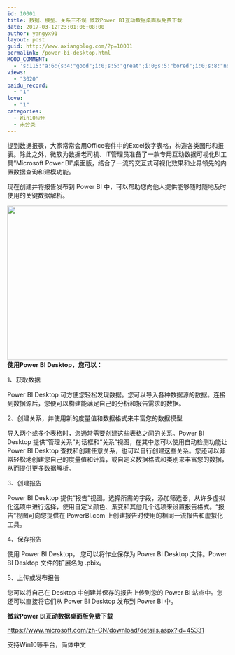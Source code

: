 ```yaml
---
id: 10001
title: 数据、模型、关系三不误 微软Power BI互动数据桌面版免费下载
date: 2017-03-12T23:01:06+08:00
author: yangyx91
layout: post
guid: http://www.axiangblog.com/?p=10001
permalink: /power-bi-desktop.html
MOOD_COMMENT:
  - 's:115:"a:6:{s:4:"good";i:0;s:5:"great";i:0;s:5:"bored";i:0;s:8:"nonsense";i:0;s:13:"notunderstand";i:0;s:7:"passing";i:0;}";'
views:
  - "3020"
baidu_record:
  - "1"
love:
  - "1"
categories:
  - Win10应用
  - 未分类
---
```

提到数据报表，大家常常会用Office套件中的Excel数字表格，构造各类图形和报表。除此之外，微软为数据老司机、IT管理员准备了一款专用互动数据可视化BI工具“Microsoft Power BI”桌面版，结合了一流的交互式可视化效果和业界领先的内置数据查询和建模功能。

现在创建并将报告发布到 Power BI 中，可以帮助您向他人提供能够随时随地及时使用的关键数据解析。

<a href="http://www.axiangblog.com/power-bi-desktop.html/powerbi" rel="attachment wp-att-10002" target="_blank"  rel="nofollow" ><img loading="lazy" class="aligncenter size-full wp-image-10002" src="http://www.axiangblog.com/wp-content/uploads/2017/03/powerbi.jpg" alt="" width="550" height="353" /></a>  
**使用Power BI Desktop，您可以：**

1、获取数据

Power BI Desktop 可方便您轻松发现数据。您可以导入各种数据源的数据。连接到数据源后，您便可以构建能满足自己的分析和报告需求的数据。

2、创建关系，并使用新的度量值和数据格式来丰富您的数据模型

导入两个或多个表格时，您通常需要创建这些表格之间的关系。Power BI Desktop 提供“管理关系”对话框和“关系”视图，在其中您可以使用自动检测功能让 Power BI Desktop 查找和创建任意关系，也可以自行创建这些关系。您还可以非常轻松地创建您自己的度量值和计算，或自定义数据格式和类别来丰富您的数据，从而提供更多数据解析。

3、创建报告

Power BI Desktop 提供“报告”视图。选择所需的字段，添加筛选器，从许多虚拟化选项中进行选择，使用自定义颜色、渐变和其他几个选项来设置报告格式。“报告”视图可向您提供在 PowerBI.com 上创建报告时使用的相同一流报告和虚拟化工具。

4、保存报告

使用 Power BI Desktop， 您可以将作业保存为 Power BI Desktop 文件。Power BI Desktop 文件的扩展名为 .pbix。

5、上传或发布报告

您可以将自己在 Desktop 中创建并保存的报告上传到您的 Power BI 站点中。您还可以直接将它们从 Power BI Desktop 发布到 Power BI 中。

**微软Power BI互动数据桌面版免费下载**

https://www.microsoft.com/zh-CN/download/details.aspx?id=45331

支持Win10等平台，简体中文